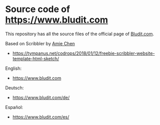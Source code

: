 # Source code of https://www.bludit.com
This repository has all the source files of the official page of [Bludit.com](https://www.bludit.com).

Based on Scribbler by [Amie Chen](https://www.amie-chen.com/)
- https://tympanus.net/codrops/2018/01/12/freebie-scribbler-website-template-html-sketch/

English:
- https://www.bludit.com

Deutsch:
- https://www.bludit.com/de/

Español:
- https://www.bludit.com/es/
